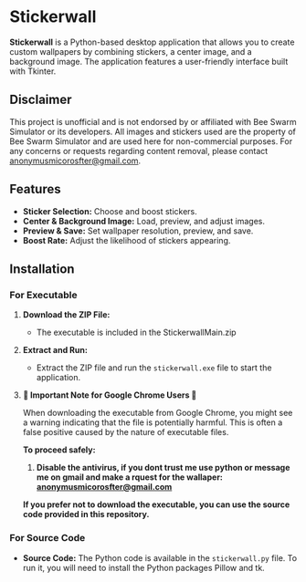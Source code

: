 # Stickerwall

**Stickerwall** is a Python-based desktop application that allows you to create custom wallpapers by combining stickers, a center image, and a background image. The application features a user-friendly interface built with Tkinter.

## Disclaimer

This project is unofficial and is not endorsed by or affiliated with Bee Swarm Simulator or its developers. All images and stickers used are the property of Bee Swarm Simulator and are used here for non-commercial purposes. For any concerns or requests regarding content removal, please contact anonymusmicorosfter@gmail.com. 

## Features

- **Sticker Selection:** Choose and boost stickers.
- **Center & Background Image:** Load, preview, and adjust images.
- **Preview & Save:** Set wallpaper resolution, preview, and save.
- **Boost Rate:** Adjust the likelihood of stickers appearing.

## Installation

### For Executable

1. **Download the ZIP File:**
   - The executable is included in the StickerwallMain.zip

2. **Extract and Run:**
   - Extract the ZIP file and run the `stickerwall.exe` file to start the application.

3. **🚨 Important Note for Google Chrome Users 🚨**

   When downloading the executable from Google Chrome, you might see a warning indicating that the file is potentially harmful. This is often a false positive caused by the nature of executable files.

   **To proceed safely:**
   1. **Disable the antivirus, if you dont trust me use python or message me on gmail and make a rquest for the wallaper: anonymusmicorosfter@gmail.com**

   **If you prefer not to download the executable, you can use the source code provided in this repository.**

### For Source Code

- **Source Code:** The Python code is available in the `stickerwall.py` file. To run it, you will need to install the Python packages Pillow and tk.

